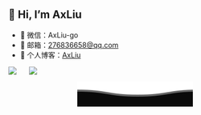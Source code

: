 ## 👋 Hi, I’m AxLiu
- 💬 微信：AxLiu-go
- 📩 邮箱：276836658@qq.com
- 📝 个人博客：<a href="https://www.axcode.top/" target="_blank">AxLiu</a>
<div style="display:flex" height="auto" width="auto">
    <img align="center" src="https://github-readme-stats.vercel.app/api?username=AxLiupore&show_icons=true&theme=transparent"/>
    <img style="margin-left: 25px;" align="center" src="https://github-readme-stats.vercel.app/api/top-langs/?username=axliupore&hide_title=true&hide_border=true&layout=compact&bg_color=0,73FA79,73FDFF,D783FF&theme=graywhite&locale=cn&range=all_time" />
</div>

<p align="center">
    <img src="https://github.com/AxLiupore/AxLiupore/blob/main/Bottom.svg" alt="Github Stats" />
</p>
